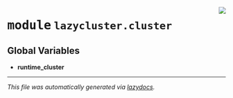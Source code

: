 <!-- markdownlint-disable -->

<a href="https://github.com/ml-tooling/lazycluster/blob/main/src/lazycluster/cluster/__init__.py#L0"><img align="right" style="float:right;" src="https://img.shields.io/badge/-source-cccccc?style=flat-square"></a>

# <kbd>module</kbd> `lazycluster.cluster`




**Global Variables**
---------------
- **runtime_cluster**




---

_This file was automatically generated via [lazydocs](https://github.com/ml-tooling/lazydocs)._
